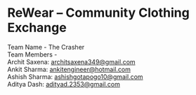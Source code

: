 # ReWear – Community Clothing Exchange<br>
Team Name - The Crasher<br>
Team Members -<br>
Archit Saxena: architsaxena349@gmail.com<br>
Ankit Sharma: ankitengineer@hotmail.com<br>
Ashish Sharma: ashishgotapogo10@gmail.com<br>
Aditya Dash: adityad.2353@gmail.com<br>
